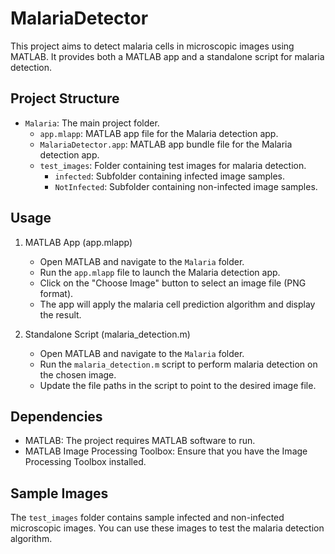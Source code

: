 # MalariaDetector

This project aims to detect malaria cells in microscopic images using MATLAB. It provides both a MATLAB app and a standalone script for malaria detection.

## Project Structure

- `Malaria`: The main project folder.
  - `app.mlapp`: MATLAB app file for the Malaria detection app.
  - `MalariaDetector.app`: MATLAB app bundle file for the Malaria detection app.
  - `test_images`: Folder containing test images for malaria detection.
    - `infected`: Subfolder containing infected image samples.
    - `NotInfected`: Subfolder containing non-infected image samples.

## Usage

1. MATLAB App (app.mlapp)
   - Open MATLAB and navigate to the `Malaria` folder.
   - Run the `app.mlapp` file to launch the Malaria detection app.
   - Click on the "Choose Image" button to select an image file (PNG format).
   - The app will apply the malaria cell prediction algorithm and display the result.

2. Standalone Script (malaria_detection.m)
   - Open MATLAB and navigate to the `Malaria` folder.
   - Run the `malaria_detection.m` script to perform malaria detection on the chosen image.
   - Update the file paths in the script to point to the desired image file.

## Dependencies

- MATLAB: The project requires MATLAB software to run.
- MATLAB Image Processing Toolbox: Ensure that you have the Image Processing Toolbox installed.

## Sample Images

The `test_images` folder contains sample infected and non-infected microscopic images. You can use these images to test the malaria detection algorithm.


